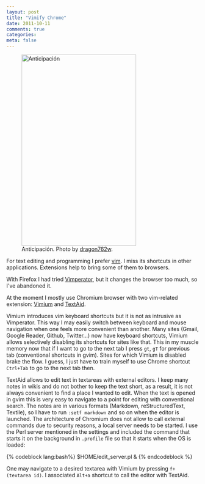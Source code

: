 ```yaml
---
layout: post
title: "Vimify Chrome"
date: 2011-10-11
comments: true
categories: 
meta: false
---
```


<figure>
<a href="http://www.flickr.com/photos/dragon762w/4702513215/" title="Anticipación by dragon762w (not much time right now), on Flickr"><img src="http://farm5.static.flickr.com/4036/4702513215_33dd176b5e.jpg" width="300" height="500" alt="Anticipación"></a>
<figcaption>
Anticipación. Photo by <a href="http://www.flickr.com/photos/dragon762w/">dragon762w</a>.
</figcaption>
</figure>

For text editing and programming I prefer [vim](http://www.vim.org/). I miss its shortcuts in other applications. Extensions help to bring some of them to browsers.

<!--more-->

With Firefox I had tried [Vimperator](http://vimperator.org/), but it changes the browser too much, so I've abandoned it.

At the moment I mostly use Chromium browser with two vim-related extension: [Vimium](https://chrome.google.com/webstore/detail/dbepggeogbaibhgnhhndojpepiihcmeb) and [TextAid](https://chrome.google.com/webstore/detail/ppoadiihggafnhokfkpphojggcdigllp).

Vimium introduces vim keyboard shortcuts but it is not as intrusive as Vimperator. This way I may easily switch between keyboard and mouse navigation when one feels more convenient than another. Many sites (Gmail, Google Reader, Github, Twitter...) now have keyboard shortcuts, Vimium allows selectively disabling its shortcuts for sites like that. This in my muscle memory now that if I want to go to the next tab I press `gt`, `gT` for previous tab (conventional shortcuts in gvim). Sites for which Vimium is disabled brake the flow. I guess, I just have to train myself to use Chrome shortcut `Ctrl+Tab` to go to the next tab then.

TextAid allows to edit text in textareas with external editors. I keep many notes in wikis and do not bother to keep the text short, as a result, it is not always convenient to find a place I wanted to edit. When the text is opened in gvim this is very easy to navigate to a point for editing with conventional search. The notes are in various formats (Markdown, reStructuredText, Textile), so I have to run `:setf markdown` and so on when the editor is launched. The architecture of Chromium does not allow to call external commands due to security reasons, a local server needs to be started. I use the Perl server mentioned in the settings and included the command that starts it on the background in `.profile` file so that it starts when the OS is loaded:

{% codeblock lang:bash%}
$HOME/edit_server.pl &
{% endcodeblock %}

One may navigate to a desired textarea with Vimium by pressing `f+(textarea id)`. I associated `Alt+a` shortcut to call the editor with TextAid.
